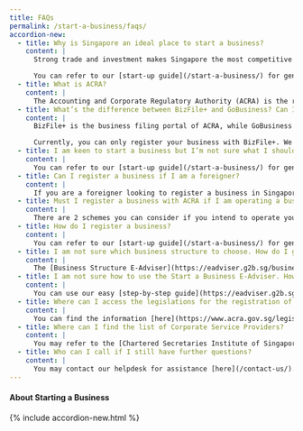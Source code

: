 ```yaml
---
title: FAQs
permalink: /start-a-business/faqs/
accordion-new:
  - title: Why is Singapore an ideal place to start a business?
    content: |
      Strong trade and investment makes Singapore the most competitive Asian country and the world’s easiest place to do business. Singapore is famed for a smooth-running bureaucracy, which sees various government agencies working together seamlessly to help businesses grow.

      You can refer to our [start-up guide](/start-a-business/) for general guidance on how to register and run a business in Singapore.
  - title: What is ACRA?
    content: |
      The Accounting and Corporate Regulatory Authority (ACRA) is the regulator of business registration, financial reporting, public accountants and corporate service providers; it also facilitates enterprise.
  - title: What’s the difference between BizFile+ and GoBusiness? Can I register my business with BizFile+ instead?
    content: |
      BizFile+ is the business filing portal of ACRA, while GoBusiness is a portal for business owners to access relevant government e-services and get guidance in identifying the type of business they should register as.

      Currently, you can only register your business with BizFile+. We are working towards adding this feature to GoBusiness in future.
  - title: I am keen to start a business but I’m not sure what I should look out for. How do I get started?
    content: |
      You can refer to our [start-up guide](/start-a-business/) for general guidance on how to register and run a business in Singapore.
  - title: Can I register a business if I am a foreigner?
    content: |
      If you are a foreigner looking to register a business in Singapore, you can either engage the services of a registered filing agent to submit the online application on your behalf or employ a director who resides in Singapore (if applicable).
  - title: Must I register a business with ACRA if I am operating a business from home?
    content: |
      There are 2 schemes you can consider if you intend to operate your business from home. The [Home-Based Small Scale Business Scheme](/start-a-business/) is for non-registered home businesses while the [Home Office scheme](/start-a-business/) is only applicable for ACRA-registered businesses.
  - title: How do I register a business?
    content: |
      You can refer to our [start-up guide](/start-a-business/) for general guidance on how to register and run a business in Singapore.
  - title: I am not sure which business structure to choose. How do I get started?
    content: |
      The [Business Structure E-Adviser](https://eadviser.g2b.sg/businessstructure/forms){:target="_blank"} will help you identify which business structure(s) is most suitable, based on your business preferences and long-term needs. Alternatively, you can refer to our [Business Structure Comparison Table](/images/start/Types of Business Entities in Singapore.pdf){:target="_blank"}.        
  - title: I am not sure how to use the Start a Business E-Adviser. How do I begin?
    content: |
      You can use our easy [step-by-step guide](https://eadviser.g2b.sg/startabusiness/forms){:target="_blank"}. If you have further questions, you may contact our helpdesk for assistance [here](/contact-us/).
  - title: Where can I access the legislations for the registration of businesses?
    content: |
      You can find the information [here](https://www.acra.gov.sg/legislation/legislation-under-acra-purview){:target="_blank"}.
  - title: Where can I find the list of Corporate Service Providers?
    content: |
      You may refer to the [Chartered Secretaries Institute of Singapore (CSIS)](https://csis.org.sg/){:target="_blank"} website for more information.
  - title: Who can I call if I still have further questions?
    content: |
      You may contact our helpdesk for assistance [here](/contact-us/).              
---
```


#### About Starting a Business
{% include accordion-new.html %}
